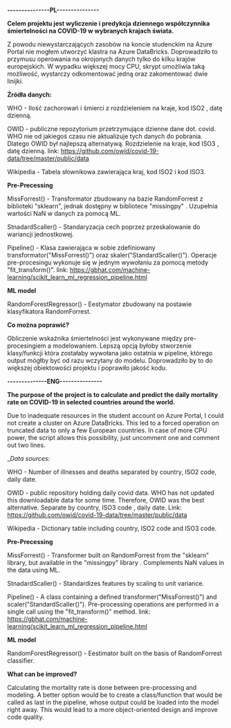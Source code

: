 __---------------PL---------------__

__Celem projektu jest wyliczenie i predykcja dziennego współczynnika śmiertelności na COVID-19 w wybranych krajach świata.__

Z powodu niewystarczających zasobów na koncie studenckim na Azure Portal nie mogłem utworzyć klastra na Azure DataBricks. Doprowadziło to przymusu operowania na okrojonych danych tylko do kilku krajów europejskich. W wypadku większej mocy CPU, skrypt umożliwia taką możliwość, wystarczy odkomentować jedną oraz zakomentować dwie linijki. 

__Źródła danych:__

WHO - Ilość zachorowań i śmierci z rozdzieleniem na kraje, kod ISO2 , datę dzienną.

OWID - publiczne repozytorium przetrzymujące dzienne dane dot. covid. WHO nie od jakiegoś czasu nie aktualizuje tych danych do pobrania. Dlatego OWID był najlepszą alternatywą. Rozdzielenie na kraje, kod ISO3 , datę dzienną.
link: https://github.com/owid/covid-19-data/tree/master/public/data

Wikipedia - Tabela słownikowa zawierająca kraj, kod ISO2 i kod ISO3.

__Pre-Precessing__

MissForrest() - Transformator zbudowany na bazie RandomForrest z biblioteki "sklearn", jednak dostępny w bibliotece "missingpy" . Uzupełnia wartości NaN w danych za pomocą ML.

StnadardScaller() - Standaryzacja cech poprzez przeskalowanie do wariancji jednostkowej.

Pipeline() - Klasa zawierająca w sobie zdefiniowany transformator("MissForrest()") oraz skaler("StandardScaller()"). Operacje pre-procesingu wykonuje się w jednym wywołaniu za pomocą metody "fit_transform()".
link: https://gbhat.com/machine-learning/scikit_learn_ml_regression_pipeline.html

__ML model__

RandomForestRegressor() - Eestymator zbudowany na postawie klasyfikatora RandomForrest. 

__Co można poprawić?__

Obliczenie wskaźnika śmiertelności jest wykonywane między pre-procesingiem a modelowaniem. Lepszą opcją byłoby stworzenie klasy/funkcji która zostałaby wywołana jako ostatnia w pipeline, którego output mógłby być od razu wczytany do modelu. Doprowadziło by to do większej obiektowości projektu i poprawiło jakość kodu. 

__--------------ENG---------------__

__The purpose of the project is to calculate and predict the daily mortality rate on COVID-19 in selected countries around the world.__

Due to inadequate resources in the student account on Azure Portal, I could not create a cluster on Azure DataBricks. This led to a forced operation on truncated data to only a few European countries. In case of more CPU power, the script allows this possibility, just uncomment one and comment out two lines. 

__Data sources:_

WHO - Number of illnesses and deaths separated by country, ISO2 code, daily date.

OWID - public repository holding daily covid data. WHO has not updated this downloadable data for some time. Therefore, OWID was the best alternative. Separate by country, ISO3 code , daily date.
Link: https://github.com/owid/covid-19-data/tree/master/public/data

Wikipedia - Dictionary table including country, ISO2 code and ISO3 code.

__Pre-Precessing__

MissForrest() - Transformer built on RandomForrest from the "sklearn" library, but available in the "missingpy" library . Complements NaN values in the data using ML.

StnadardScaller() - Standardizes features by scaling to unit variance.

Pipeline() - A class containing a defined transformer("MissForrest()") and scaler("StandardScaller()"). Pre-processing operations are performed in a single call using the "fit_transform()" method.
link: https://gbhat.com/machine-learning/scikit_learn_ml_regression_pipeline.html

__ML model__

RandomForestRegressor() - Eestimator built on the basis of RandomForrest classifier. 

__What can be improved?__

Calculating the mortality rate is done between pre-processing and modeling. A better option would be to create a class/function that would be called as last in the pipeline, whose output could be loaded into the model right away. This would lead to a more object-oriented design and improve code quality. 
